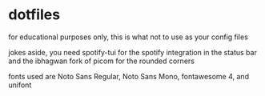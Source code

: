 # dotfiles
for educational purposes only, this is what not to use as your config files

jokes aside, you need spotify-tui for the spotify integration in the status bar and the ibhagwan fork of picom for the rounded corners

fonts used are Noto Sans Regular, Noto Sans Mono, fontawesome 4, and unifont
